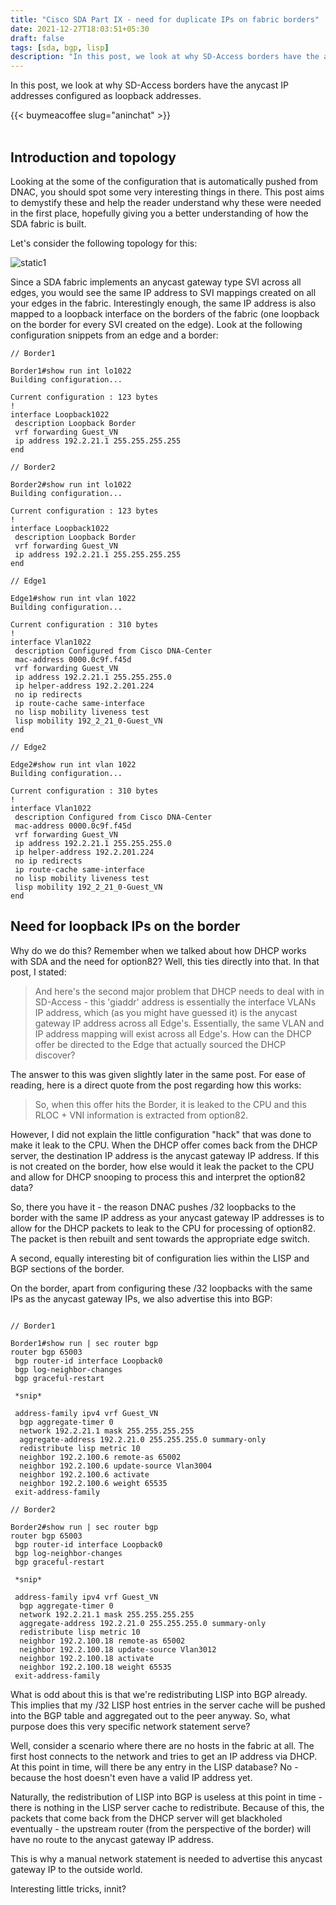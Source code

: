 ```yaml
---
title: "Cisco SDA Part IX - need for duplicate IPs on fabric borders"
date: 2021-12-27T18:03:51+05:30
draft: false
tags: [sda, bgp, lisp]
description: "In this post, we look at why SD-Access borders have the anycast IP addresses configured as loopback addresses."
---
```

In this post, we look at why SD-Access borders have the anycast IP addresses configured as loopback addresses.
<!--more-->
{{< buymeacoffee slug="aninchat" >}}  
<br />
## Introduction and topology

Looking at the some of the configuration that is automatically pushed from DNAC, you should spot some very interesting things in there. This post aims to demystify these and help the reader understand why these were needed in the first place, hopefully giving you a better understanding of how the SDA fabric is built. 


Let's consider the following topology for this:

![static1](/images/cisco/sda_9/borders_1.jpg)




Since a SDA fabric implements an anycast gateway type SVI across all edges, you would see the same IP address to SVI mappings created on all your edges in the fabric. Interestingly enough, the same IP address is also mapped to a loopback interface on the borders of the fabric (one loopback on the border for every SVI created on the edge). Look at the following configuration snippets from an edge and a border:

```
// Border1
    
Border1#show run int lo1022
Building configuration...

Current configuration : 123 bytes
!
interface Loopback1022
 description Loopback Border
 vrf forwarding Guest_VN
 ip address 192.2.21.1 255.255.255.255
end

// Border2

Border2#show run int lo1022
Building configuration...

Current configuration : 123 bytes
!
interface Loopback1022
 description Loopback Border
 vrf forwarding Guest_VN
 ip address 192.2.21.1 255.255.255.255
end

// Edge1

Edge1#show run int vlan 1022
Building configuration...

Current configuration : 310 bytes
!
interface Vlan1022
 description Configured from Cisco DNA-Center
 mac-address 0000.0c9f.f45d
 vrf forwarding Guest_VN
 ip address 192.2.21.1 255.255.255.0
 ip helper-address 192.2.201.224
 no ip redirects
 ip route-cache same-interface
 no lisp mobility liveness test
 lisp mobility 192_2_21_0-Guest_VN
end

// Edge2

Edge2#show run int vlan 1022
Building configuration...

Current configuration : 310 bytes
!
interface Vlan1022
 description Configured from Cisco DNA-Center
 mac-address 0000.0c9f.f45d
 vrf forwarding Guest_VN
 ip address 192.2.21.1 255.255.255.0
 ip helper-address 192.2.201.224
 no ip redirects
 ip route-cache same-interface
 no lisp mobility liveness test
 lisp mobility 192_2_21_0-Guest_VN
end
```

## Need for loopback IPs on the border


Why do we do this? Remember when we talked about how DHCP works with SDA and the need for option82? Well, this ties directly into that. In that post, I stated:

> And here's the second major problem that DHCP needs to deal with in  SD-Access - this 'giaddr' address is essentially the interface VLANs IP address, which (as you might have guessed it) is the anycast gateway IP address across all Edge's. Essentially, the same VLAN and IP address  mapping will exist across all Edge's. How can the DHCP offer be directed to the Edge that actually sourced the DHCP discover?

The answer to this was given slightly later in the same post. For ease of reading, here is a direct quote from the post regarding how this works:


> So, when this offer hits the Border, it is leaked to the CPU and this RLOC + VNI information is extracted from option82.

However, I did not explain the little configuration "hack" that was done to make it leak to the CPU. When the DHCP offer comes back from the DHCP server, the destination IP address is the anycast gateway IP address. If this is not created on the border, how else would it leak the packet to the CPU and allow for DHCP snooping to process this and interpret the option82 data? 


So, there you have it - the reason DNAC pushes /32 loopbacks to the border with the same IP address as your anycast gateway IP addresses is to allow for the DHCP packets to leak to the CPU for processing of option82. The packet is then rebuilt and sent towards the appropriate edge switch. 


A second, equally interesting bit of configuration lies within the LISP and BGP sections of the border.


On the border, apart from configuring these /32 loopbacks with the same IPs as the anycast gateway IPs, we also advertise this into BGP:

```
	
// Border1

Border1#show run | sec router bgp
router bgp 65003
 bgp router-id interface Loopback0
 bgp log-neighbor-changes
 bgp graceful-restart
 
 *snip*

 address-family ipv4 vrf Guest_VN
  bgp aggregate-timer 0
  network 192.2.21.1 mask 255.255.255.255
  aggregate-address 192.2.21.0 255.255.255.0 summary-only
  redistribute lisp metric 10
  neighbor 192.2.100.6 remote-as 65002
  neighbor 192.2.100.6 update-source Vlan3004
  neighbor 192.2.100.6 activate
  neighbor 192.2.100.6 weight 65535
 exit-address-family

// Border2

Border2#show run | sec router bgp
router bgp 65003
 bgp router-id interface Loopback0
 bgp log-neighbor-changes
 bgp graceful-restart

 *snip*

 address-family ipv4 vrf Guest_VN
  bgp aggregate-timer 0
  network 192.2.21.1 mask 255.255.255.255
  aggregate-address 192.2.21.0 255.255.255.0 summary-only
  redistribute lisp metric 10
  neighbor 192.2.100.18 remote-as 65002
  neighbor 192.2.100.18 update-source Vlan3012
  neighbor 192.2.100.18 activate
  neighbor 192.2.100.18 weight 65535
 exit-address-family 
```




What is odd about this is that we're redistributing LISP into BGP already. This implies that my /32 LISP host entries in the server cache will be pushed into the BGP table and aggregated out to the peer anyway. So, what purpose does this very specific network statement serve? 


Well, consider a scenario where there are no hosts in the fabric at all. The first host connects to the network and tries to get an IP address via DHCP. At this point in time, will there be any entry in the LISP database? No - because the host doesn't even have a valid IP address yet. 


Naturally, the redistribution of LISP into BGP is useless at this point in time - there is nothing in the LISP server cache to redistribute. Because of this, the packets that come back from the DHCP server will get blackholed eventually - the upstream router (from the perspective of the border) will have no route to the anycast gateway IP address. 


This is why a manual network statement is needed to advertise this anycast gateway IP to the outside world. 


Interesting little tricks, innit? 